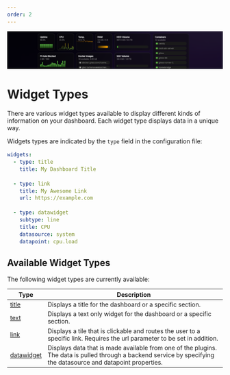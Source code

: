 ```yaml
---
order: 2
---
```


![](../images/Banner-2.png)

# Widget Types

There are various widget types available to display different kinds of information on your dashboard. Each widget type displays data in a unique way.

Widgets types are indicated by the `type` field in the configuration file:

```yaml
widgets:
  - type: title
    title: My Dashboard Title

  - type: link
    title: My Awesome Link
    url: https://example.com

  - type: datawidget
    subtype: line
    title: CPU
    datasource: system
    datapoint: cpu.load
```

## Available Widget Types

The following widget types are currently available:

| Type                                     | Description                                                                                                                                                       |
| ---------------------------------------- | ----------------------------------------------------------------------------------------------------------------------------------------------------------------- |
| [title](#Configuration/Title-Widget)     | Displays a title for the dashboard or a specific section.                                                                                                         |
| [text](#Configuration/Text-Widget)       | Displays a text only widget for the dashboard or a specific section.                                                                                              |
| [link](#Configuration/Link-Widget)       | Displays a tile that is clickable and routes the user to a specific link. Requires the url parameter to be set in addition.                                       |
| [datawidget](#Configuration/Data-Widget) | Displays data that is made available from one of the plugins. The data is pulled through a backend service by specifying the datasource and datapoint properties. |
